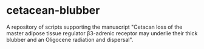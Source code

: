 # cetacean-blubber
 A repository of scripts supporting the manuscript "Cetacan loss of the master adipose tissue regulator β3-adrenic receptor may underlie their thick blubber and an Oligocene radiation and dispersal".
